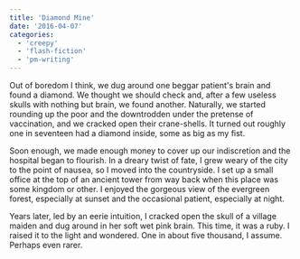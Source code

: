 ```yaml
---
title: 'Diamond Mine'
date: '2016-04-07'
categories:
  - 'creepy'
  - 'flash-fiction'
  - 'pm-writing'
---
```


Out of boredom I think, we dug around one beggar patient's brain and found a
diamond. We thought we should check and, after a few useless skulls with nothing
but brain, we found another. Naturally, we started rounding up the poor and the
downtrodden under the pretense of vaccination, and we cracked open their
crane-shells. It turned out roughly one in seventeen had a diamond inside, some
as big as my fist.

Soon enough, we made enough money to cover up our indiscretion and the hospital
began to flourish. In a dreary twist of fate, I grew weary of the city to the
point of nausea, so I moved into the countryside. I set up a small office at the
top of an ancient tower from way back when this place was some kingdom or other.
I enjoyed the gorgeous view of the evergreen forest, especially at sunset and
the occasional patient, especially at night.

Years later, led by an eerie intuition, I cracked open the skull of a village
maiden and dug around in her soft wet pink brain. This time, it was a ruby. I
raised it to the light and wondered. One in about five thousand, I assume.
Perhaps even rarer.
